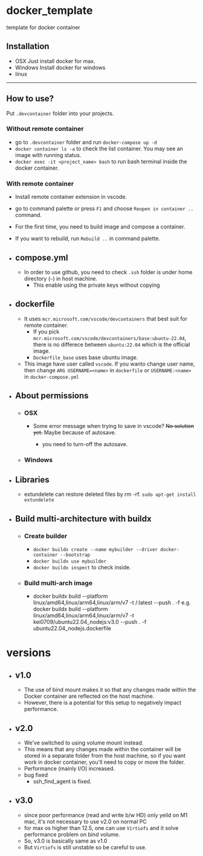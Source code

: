 # docker_template
template for docker container


## Installation
- OSX 
  Just install docker for max.
- Windows
  Install docker for windows
- linux
---
## How to use?
Put `.devcontainer` folder into your projects. 

### Without remote container

  - go to `.devcontainer` folder and run `docker-compose up -d `
  - `docker container ls -a` to check the list container. You may see an image with running status.
  - `docker exec -it <project_name> bash` to run bash terminal inside the docker container.

### With remote container
  - Install remote container extension in vscode.
  - go to command palette or press `F1` and choose `Reopen in container ..` command.
  - For the first time, you need to build image and compose a container.
  - If you want to rebuild, run `Rebuild ..` in command palette.

- ## compose.yml
  - In order to use github, you need to check `.ssh` folder is under home directory (`~`) in host machine.
    - This enable using the private keys without copying
- ## dockerfile
  - It uses `mcr.microsoft.com/vscode/devcontainers` that best suit for remote container.
    - If you pick `mcr.microsoft.com/vscode/devcontainers/base:ubuntu-22.04`, there is no differece between `ubuntu:22.04`  which is the official image.
    - `Dockerfile_base` uses base ubuntu image.
  - This image have user called `vscode`. If you wanto change user name, then change `ARG USERNAME=<name>` in `dockerfile` or `USERNAME:<name>` in `docker-compose.yml`

- ## About permissions

  - ### OSX
    - Some error message when trying to save in vscode?
      ~~No solution yet.~~
      Maybe because of autosave.
      - you need to turn-off the autosave.

      <!-- - It is severe problem. If you change permissions with `chmod 777 -R .`, then error message won't come out.
      - Other than that, no solution is provided yet. -->
        <!-- - If I choose `- ../:/home/user/project:delegated` instead of `:consistent` error doesn't raise. -->
        

  - ### Windows


- ## Libraries
  - extundelete
    can restore deleted files by rm -rf. `sudo apt-get install extundelete`



- ## Build multi-architecture with buildx

  - ### Create builder
    - `docker buildx create --name mybuilder --driver docker-container --bootstrap`
    - `docker buildx use mybuilder`
    - `docker buildx inspect` to check inside.
  
  - ### Build multi-arch image
    - docker buildx build --platform linux/amd64,linux/arm64,linux/arm/v7 -t <username>/<image>:latest --push . -f <path to dockerfile>
    e.g. docker buildx build --platform linux/amd64,linux/arm64,linux/arm/v7 -t kei0709/ubuntu22.04_nodejs:v3.0 --push . -f ubuntu22.04_nodejs.dockerfile

# versions

- ## v1.0
  - The use of bind mount makes it so that any changes made within the Docker container are reflected on the host machine.
  - However, there is a potential for this setup to negatively impact performance.
- ## v2.0
  - We've switched to using volume mount instead.
  - This means that any changes made within the container will be stored in a separate folder from the host machine, so if you want work in docker container, you'll need to copy or move the folder.
  - Performance (mainly I/O) increased.
  - bug fixed
    - ssh_find_agent is fixed.


- ## v3.0 
  - since poor performance (read and write b/w HD) only yeild on M1 mac, it's not necessary to use v2.0 on normal PC
  - for max os higher than 12.5, one can use `Virtiofs` and it solve performance problem on bind volume. 
  - So, v3.0 is basically same as v1.0
  - But `Virtiofs` is still unstable so be careful to use.

